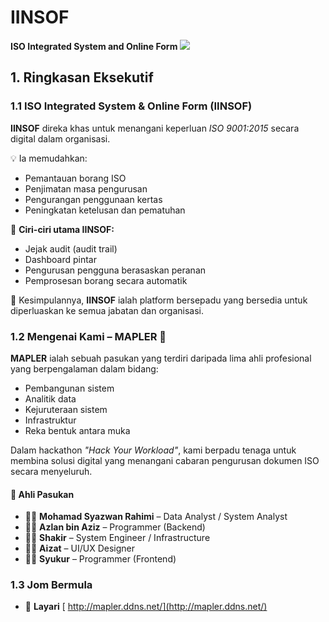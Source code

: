 <!--
SPDX-FileCopyrightText: 2021-2024 Nextcloud GmbH and Nextcloud contributors
SPDX-License-Identifier: MIT
-->

# IINSOF
**ISO Integrated System and Online Form**
![](https://aishah-home.sukareka.site/s/7DzPGHzD7G7tTH3/preview)


## 1. Ringkasan Eksekutif

### 1.1 ISO Integrated System & Online Form (**IINSOF**)

**IINSOF** direka khas untuk menangani keperluan *ISO 9001:2015* secara digital dalam organisasi.

💡 Ia memudahkan:
- Pemantauan borang ISO  
- Penjimatan masa pengurusan  
- Pengurangan penggunaan kertas  
- Peningkatan ketelusan dan pematuhan  

🔧 **Ciri-ciri utama IINSOF:**
- Jejak audit (audit trail)  
- Dashboard pintar  
- Pengurusan pengguna berasaskan peranan  
- Pemprosesan borang secara automatik  

📌 Kesimpulannya, **IINSOF** ialah platform bersepadu yang bersedia untuk diperluaskan ke semua jabatan dan organisasi.


### 1.2 Mengenai Kami – MAPLER 🍁

**MAPLER** ialah sebuah pasukan yang terdiri daripada lima ahli profesional yang berpengalaman dalam bidang:

- Pembangunan sistem  
- Analitik data  
- Kejuruteraan sistem  
- Infrastruktur  
- Reka bentuk antara muka

Dalam hackathon *"Hack Your Workload"*, kami berpadu tenaga untuk membina solusi digital yang menangani cabaran pengurusan dokumen ISO secara menyeluruh.

#### 👥 Ahli Pasukan

- 🧑‍💼 **Mohamad Syazwan Rahimi** – Data Analyst / System Analyst  
- 👨‍💻 **Azlan bin Aziz** – Programmer (Backend)  
- 🧑‍💼 **Shakir** – System Engineer / Infrastructure  
- 👩‍🎨 **Aizat** – UI/UX Designer  
- 👩‍💻 **Syukur** – Programmer (Frontend)

### 1.3 Jom Bermula
- 🚀 **Layari** [ http://mapler.ddns.net/](http://mapler.ddns.net/)



